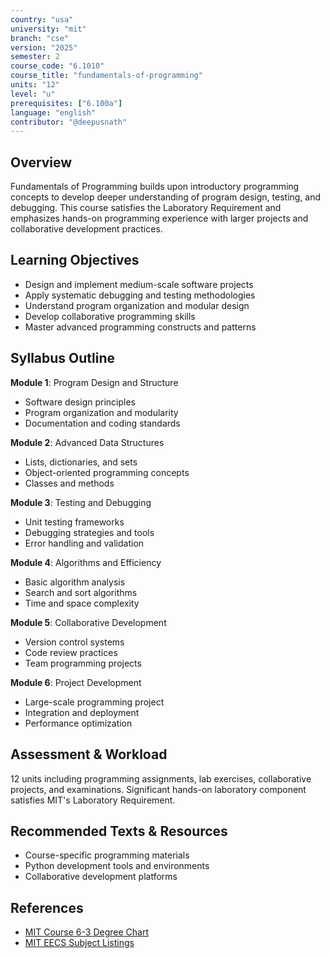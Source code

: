 ```yaml
---
country: "usa"
university: "mit"
branch: "cse"
version: "2025"
semester: 2
course_code: "6.1010"
course_title: "fundamentals-of-programming"
units: "12"
level: "u"
prerequisites: ["6.100a"]
language: "english"
contributor: "@deepusnath"
---
```


## Overview

Fundamentals of Programming builds upon introductory programming concepts to develop deeper understanding of program design, testing, and debugging. This course satisfies the Laboratory Requirement and emphasizes hands-on programming experience with larger projects and collaborative development practices.

## Learning Objectives

- Design and implement medium-scale software projects
- Apply systematic debugging and testing methodologies
- Understand program organization and modular design
- Develop collaborative programming skills
- Master advanced programming constructs and patterns

## Syllabus Outline

**Module 1**: Program Design and Structure
- Software design principles
- Program organization and modularity
- Documentation and coding standards

**Module 2**: Advanced Data Structures
- Lists, dictionaries, and sets
- Object-oriented programming concepts
- Classes and methods

**Module 3**: Testing and Debugging
- Unit testing frameworks
- Debugging strategies and tools
- Error handling and validation

**Module 4**: Algorithms and Efficiency
- Basic algorithm analysis
- Search and sort algorithms
- Time and space complexity

**Module 5**: Collaborative Development
- Version control systems
- Code review practices
- Team programming projects

**Module 6**: Project Development
- Large-scale programming project
- Integration and deployment
- Performance optimization

## Assessment & Workload

12 units including programming assignments, lab exercises, collaborative projects, and examinations. Significant hands-on laboratory component satisfies MIT's Laboratory Requirement.

## Recommended Texts & Resources

- Course-specific programming materials
- Python development tools and environments
- Collaborative development platforms

## References

- [MIT Course 6-3 Degree Chart](https://catalog.mit.edu/degree-charts/computer-science-engineering-course-6-3/)
- [MIT EECS Subject Listings](https://catalog.mit.edu/subjects/6/)
